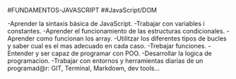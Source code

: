 #FUNDAMENTOS-JAVASCRIPT
##JavaScript/DOM

-Aprender la sintaxis bàsica de JavaScript.
-Trabajar con variables i constantes.
-Aprender el funcionamiento de las estructuras condicionales.
-Aprender como funcionan los array.
-Utilitzar los diferentes tipos de bucles  y saber cual es el mas adecuado en cada caso.
-Trebajar funciones.
-Entender y ser capaz de programar con POO.
-Desarrollar la logica de programacion.
-Trabajar con entornos y herramientas diarias de un programad@r: GIT, Terminal, Markdown, dev tools…
